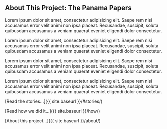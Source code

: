 About This Project: The Panama Papers
--------------------


<span class="drop-cap">L</span>orem ipsum dolor sit amet, consectetur adipisicing elit. Saepe rem nisi accusamus error velit animi non ipsa placeat. Recusandae, suscipit, soluta quibusdam accusamus a veniam quaerat eveniet eligendi dolor consectetur.

Lorem ipsum dolor sit amet, consectetur adipisicing elit. Saepe rem nisi accusamus error velit animi non ipsa placeat. Recusandae, suscipit, soluta quibusdam accusamus a veniam quaerat eveniet eligendi dolor consectetur.

Lorem ipsum dolor sit amet, consectetur adipisicing elit. Saepe rem nisi accusamus error velit animi non ipsa placeat. Recusandae, suscipit, soluta quibusdam accusamus a veniam quaerat eveniet eligendi dolor consectetur.

Lorem ipsum dolor sit amet, consectetur adipisicing elit. Saepe rem nisi accusamus error velit animi non ipsa placeat. Recusandae, suscipit, soluta quibusdam accusamus a veniam quaerat eveniet eligendi dolor consectetur.


[Read the stories...]({{ site.baseurl }}/#stories/)


[Read how we did it...]({{ site.baseurl }}/how/)


[About this project...]({{ site.baseurl }}/about/)
